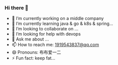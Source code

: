 ### Hi there 👋

- 🔭 I’m currently working on a middle company
- 🌱 I’m currently learning java & go & k8s & spring...
- 👯 I’m looking to collaborate on ...
- 🤔 I’m looking for help with devops
- 💬 Ask me about ...
- 📫 How to reach me: 1919543837@qq.com
- 😄 Pronouns: 布布爱一二
- ⚡ Fun fact: keep fat...

<!--
**bubua12/bubua12** is a ✨ _special_ ✨ repository because its `README.md` (this file) appears on your GitHub profile.

Here are some ideas to get you started:

- 🔭 I’m currently working on ...
- 🌱 I’m currently learning ...
- 👯 I’m looking to collaborate on ...
- 🤔 I’m looking for help with ...
- 💬 Ask me about ...
- 📫 How to reach me: ...
- 😄 Pronouns: ...
- ⚡ Fun fact: ...
-->
